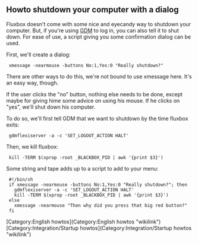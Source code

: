 Howto shutdown your computer with a dialog
------------------------------------------

Fluxbox doesn't come with some nice and eyecandy way to shutdown your
computer. But, if you're using [GDM](GDM "wikilink") to log in, you can
also tell it to shut down. For ease of use, a script giving you some
confirmation dialog can be used.

First, we'll create a dialog:

` xmessage -nearmouse -buttons No:1,Yes:0 "Really shutdown?"`

There are other ways to do this, we're not bound to use xmessage here.
It's an easy way, though.

If the user clicks the "no" button, nothing else needs to be done,
except maybe for giving hime some advice on using his mouse. If he
clicks on "yes", we'll shut down his computer.

To do so, we'll first tell GDM that we want to shutdown by the time
fluxbox exits:

` gdmflexiserver -a -c 'SET_LOGOUT_ACTION HALT'`

Then, we kill fluxbox:

` kill -TERM $(xprop -root _BLACKBOX_PID | awk '{print $3}')`

Some string and tape adds up to a script to add to your menu:

` #!/bin/sh`\
` if xmessage -nearmouse -buttons No:1,Yes:0 "Really shutdown?"; then`\
`   gdmflexiserver -a -c 'SET_LOGOUT_ACTION HALT'`\
`   kill -TERM $(xprop -root _BLACKBOX_PID | awk '{print $3}')`\
` else`\
`   xmessage -nearmouse "Then why did you press that big red button?"`\
` fi`

[Category:English howtos](Category:English howtos "wikilink")
[Category:Integration/Startup
howtos](Category:Integration/Startup howtos "wikilink")
